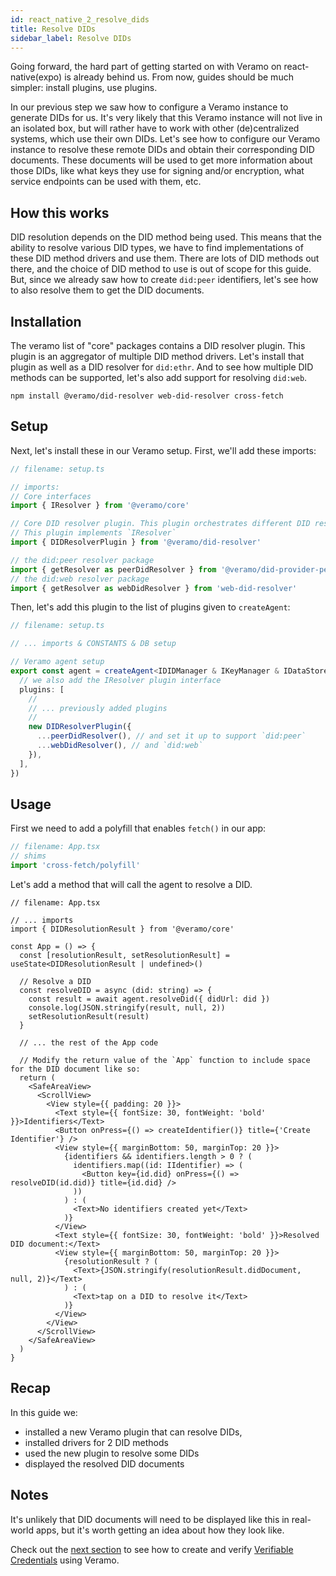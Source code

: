 ```yaml
---
id: react_native_2_resolve_dids
title: Resolve DIDs
sidebar_label: Resolve DIDs
---
```


Going forward, the hard part of getting started on with Veramo on react-native(expo) is already behind us.
From now, guides should be much simpler: install plugins, use plugins.

In our previous step we saw how to configure a Veramo instance to generate DIDs for us. It's very likely that this
Veramo instance will not live in an isolated box, but will rather have to work with other (de)centralized systems, which
use their own DIDs.
Let's see how to configure our Veramo instance to resolve these remote DIDs and obtain their corresponding DID
documents. These documents will be used to get more information about those DIDs, like what keys they use for signing
and/or encryption, what service endpoints can be used with them, etc.

## How this works

DID resolution depends on the DID method being used. This means that the ability to resolve various DID types, we have
to find implementations of these DID method drivers and use them.
There are lots of DID methods out there, and the choice of DID method to use is out of scope for this guide. But, since
we already saw how to create `did:peer` identifiers, let's see how to also resolve them to get the DID documents.

## Installation

The veramo list of "core" packages contains a DID resolver plugin. This plugin is an aggregator of multiple DID method
drivers. Let's install that plugin as well as a DID resolver for `did:ethr`. And to see how multiple DID methods can be
supported, let's also add support for resolving `did:web`.

`npm install @veramo/did-resolver web-did-resolver cross-fetch`

## Setup

Next, let's install these in our Veramo setup. First, we'll add these imports:

```ts
// filename: setup.ts

// imports:
// Core interfaces
import { IResolver } from '@veramo/core'

// Core DID resolver plugin. This plugin orchestrates different DID resolver drivers to resolve the corresponding DID Documents for the given DIDs.
// This plugin implements `IResolver`
import { DIDResolverPlugin } from '@veramo/did-resolver'

// the did:peer resolver package
import { getResolver as peerDidResolver } from '@veramo/did-provider-peer'
// the did:web resolver package
import { getResolver as webDidResolver } from 'web-did-resolver'
```

Then, let's add this plugin to the list of plugins given to `createAgent`:

```ts
// filename: setup.ts

// ... imports & CONSTANTS & DB setup

// Veramo agent setup
export const agent = createAgent<IDIDManager & IKeyManager & IDataStore & IDataStoreORM & IResolver>({
  // we also add the IResolver plugin interface
  plugins: [
    //
    // ... previously added plugins
    //
    new DIDResolverPlugin({
      ...peerDidResolver(), // and set it up to support `did:peer`
      ...webDidResolver(), // and `did:web`
    }),
  ],
})
```

## Usage

First we need to add a polyfill that enables `fetch()` in our app:

```ts
// filename: App.tsx
// shims
import 'cross-fetch/polyfill'
```

Let's add a method that will call the agent to resolve a DID.

```tsx
// filename: App.tsx

// ... imports
import { DIDResolutionResult } from '@veramo/core'

const App = () => {
  const [resolutionResult, setResolutionResult] = useState<DIDResolutionResult | undefined>()

  // Resolve a DID
  const resolveDID = async (did: string) => {
    const result = await agent.resolveDid({ didUrl: did })
    console.log(JSON.stringify(result, null, 2))
    setResolutionResult(result)
  }

  // ... the rest of the App code

  // Modify the return value of the `App` function to include space for the DID document like so:
  return (
    <SafeAreaView>
      <ScrollView>
        <View style={{ padding: 20 }}>
          <Text style={{ fontSize: 30, fontWeight: 'bold' }}>Identifiers</Text>
          <Button onPress={() => createIdentifier()} title={'Create Identifier'} />
          <View style={{ marginBottom: 50, marginTop: 20 }}>
            {identifiers && identifiers.length > 0 ? (
              identifiers.map((id: IIdentifier) => (
                <Button key={id.did} onPress={() => resolveDID(id.did)} title={id.did} />
              ))
            ) : (
              <Text>No identifiers created yet</Text>
            )}
          </View>
          <Text style={{ fontSize: 30, fontWeight: 'bold' }}>Resolved DID document:</Text>
          <View style={{ marginBottom: 50, marginTop: 20 }}>
            {resolutionResult ? (
              <Text>{JSON.stringify(resolutionResult.didDocument, null, 2)}</Text>
            ) : (
              <Text>tap on a DID to resolve it</Text>
            )}
          </View>
        </View>
      </ScrollView>
    </SafeAreaView>
  )
}
```

## Recap

In this guide we:

- installed a new Veramo plugin that can resolve DIDs,
- installed drivers for 2 DID methods
- used the new plugin to resolve some DIDs
- displayed the resolved DID documents

## Notes

It's unlikely that DID documents will need to be displayed like this in real-world apps, but it's worth getting an idea
about how they look like.

Check out the [next section](./react_native_3_create_credentials.md) to see how to create and
verify [Verifiable Credentials](https://www.w3.org/TR/vc-data-model/) using Veramo.

